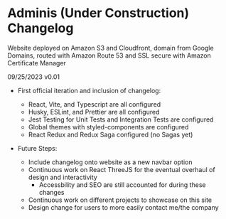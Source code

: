 # Adminis (Under Construction) Changelog

Website deployed on Amazon S3 and Cloudfront, domain from Google Domains, routed with Amazon Route 53 and SSL secure with Amazon Certificate Manager

09/25/2023 v0.01

- First official iteration and inclusion of changelog:

  - React, Vite, and Typescript are all configured
  - Husky, ESLint, and Prettier are all configured
  - Jest Testing for Unit Tests and Integration Tests are configured
  - Global themes with styled-components are configured
  - React Redux and Redux Saga configured (no Sagas yet)

- Future Steps:
  - Include changelog onto website as a new navbar option
  - Continuous work on React ThreeJS for the eventual overhaul of design and interactivity
    - Accessbility and SEO are still accounted for during these changes
  - Continuous work on different projects to showcase on this site
  - Design change for users to more easily contact me/the company

